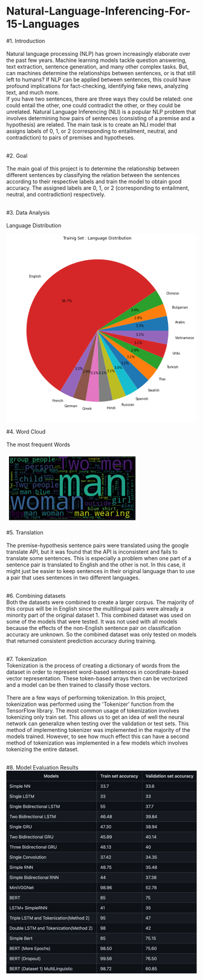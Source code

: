 # Natural-Language-Inferencing-For-15-Languages

#1.   Introduction</br></br>
Natural language processing (NLP) has grown increasingly elaborate over the past few years. Machine learning models tackle question answering, text extraction, sentence generation, and many other complex tasks. But, can machines determine the relationships between sentences, or is that still left to humans? If NLP can be applied between sentences, this could have profound implications for fact-checking, identifying fake news, analyzing text, and much more.</br>
If you have two sentences, there are three ways they could be related: one could entail the other, one could contradict the other, or they could be unrelated. Natural Language Inferencing (NLI) is a popular NLP problem that involves determining how pairs of sentences (consisting of a premise and a hypothesis) are related.
The main task is to create an NLI model that assigns labels of 0, 1, or 2 (corresponding to entailment, neutral, and contradiction) to pairs of premises and hypotheses.</br></br>

#2.   Goal</br></br>
The main goal of this project is to determine the relationship between different sentences by classifying the relation between the sentences according to their respective labels and train the model to obtain good accuracy. The assigned labels are  0, 1, or 2 (corresponding to entailment, neutral, and contradiction) respectively.</br></br>

#3. Data Analysis</br></br>
Language Distribution</br>

![Language Distribution](https://github.com/svyas19/Natural-Language-Inferencing-For-15-Languages/blob/main/Language%20distribution.png)


#4. Word Cloud </br></br>
The most frequent Words</br></br>
![Word Cloud](https://github.com/svyas19/Natural-Language-Inferencing-For-15-Languages/blob/main/word%20cloud.png)</br>


#5. Translation</br></br>
The premise-hypothesis sentence pairs were translated using the google translate API, but it was found that the API is inconsistent and fails to translate some sentences. This is especially a problem when one part of a sentence pair is translated to English and the other is not. In this case, it might just be easier to keep sentences in their original language than to use a pair that uses sentences in two different languages.</br></br>

#6. Combining datasets</br>
Both the datasets were combined to create a larger corpus. The majority of this corpus will be in English since the multilingual pairs were already a minority part of the original dataset 1. This combined dataset was used on some of the models that were tested. It was not used with all models because the effects of the non-English sentence pair on classification accuracy are unknown. So the combined dataset was only tested on models that returned consistent prediction accuracy during training.</br></br>

#7. Tokenization</br>
Tokenization is the process of creating a dictionary of words from the dataset in order to represent word-based sentences in coordinate-based vector representation. These token-based arrays then can be vectorized and a model can be then trained to classify those vectors.</br></br>
There are a few ways of performing tokenization. In this project, tokenization was performed using the 'Tokenizer' function from the TensorFlow library. The most common usage of tokenization involves tokenizing only train set. This allows us to get an idea of well the neural network can generalize when testing over the validation or test sets. This method of implementing tokenizer was implemented in the majority of the models trained. However, to see how much effect this can have a second method of tokenization was implemented in a few models which involves tokenizing the entire dataset.</br></br>

#8. Model Evaluation Results
![Evaluation Results](https://github.com/svyas19/Natural-Language-Inferencing-For-15-Languages/blob/main/Evaluation%20Results%20.png)




